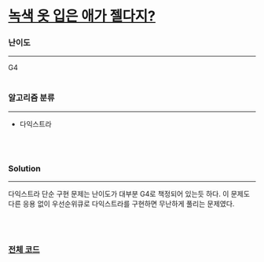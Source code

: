 # [녹색 옷 입은 애가 젤다지?](https://www.acmicpc.net/problem/4485)

### 난이도

***
G4
<br><br>

### 알고리즘 분류

***

* 다익스트라

<br><br>

### Solution

***

다익스트라 단순 구현 문제는 난이도가 대부분 G4로 책정되어 있는듯 하다. 이 문제도 다른 응용 없이 우선순위큐로 다익스트라를 구현하면 무난하게 풀리는 문제였다.

<br><br>

### [전체 코드](https://github.com/Jungmin-Seo0527/CodingTest/blob/main/src/dijkstra/BOJ4485_녹색_옷_입은_애가_젤다지.java)
